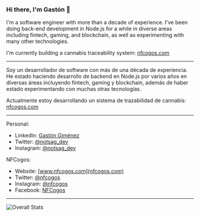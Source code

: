 ### Hi there, I'm Gastón 👋

I'm a software engineer with more than a decade of experience. I've been doing back-end development in Node.js for a while in diverse areas including fintech, gaming, and blockchain, as well as experimenting with many other technologies.

I'm currently building a cannabis traceability system: [nfcogos.com](https://www.nfcogos.com)

---

Soy un desarrollador de software con más de una década de experiencia. He estado haciendo desarrollo de backend en Node.js por varios años en diversas áreas incluyendo fintech, gaming y blockchain, además de haber estado experimentando con muchas otras tecnologías.

Actualmente estoy desarrollando un sistema de trazabilidad de cannabis: [nfcogos.com](https://www.nfcogos.com)

---

Personal:
- LinkedIn: [Gastón Giménez](https://www.linkedin.com/in/gaston-gimenez-medina/)
- Twitter: [@notsag_dev](https://www.twitter.com/notsag_dev)
- Instagram: [@notsag_dev](https://www.instagram.com/notsag_dev)

NFCogos:
- Website: [www.nfcogos.com](nfcogos.com)
- Twitter: [@nfcogos](https://www.twitter.com/nfcogos)
- Instagram: [@nfcogos](https://www.instagram.com/nfcogos)
- Facebook: [NFCogos](https://www.facebook.com/profile.php?id=100088843527809)

---
![Overall Stats](https://github-readme-stats.vercel.app/api?username=notsag-dev&count_private=true&show_icons=true&hide=contribs)
